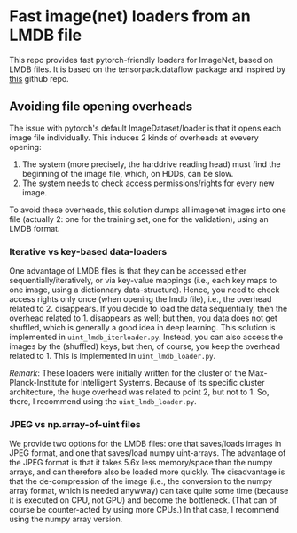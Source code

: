 # Fast image(net) loaders from an LMDB file

This repo provides fast pytorch-friendly loaders for ImageNet, based on LMDB
files. It is based on the tensorpack.dataflow package and inspired by
[this](https://github.com/AnjieCheng/Fast-ImageNet-Dataloader) github repo.

## Avoiding file opening overheads

The issue with pytorch's default ImageDataset/loader is that it opens each
image file individually. This induces 2 kinds of overheads at evevery opening:

1. The system (more precisely, the harddrive reading head) must find the
beginning of the image file, which, on HDDs, can be slow.
2. The system needs to check access permissions/rights for every new image.

To avoid these overheads, this solution dumps all imagenet images into one
file (actually 2: one for the training set, one for the validation), using an
LMDB format.

### Iterative vs key-based data-loaders

One advantage of LMDB files is that they can be accessed either
sequentially/iteratively, or via key-value mappings (i.e., each key maps to one
image, using a dictionnary data-structure). Hence, you need to check access
rights only once (when opening the lmdb file), i.e., the overhead related to 2.
disappears. If you decide to load the data sequentially, then the overhead
related to 1. disappears as well; but then, you data does not get shuffled,
which is generally a good idea in deep learning. This solution is implemented
in `uint_lmdb_iterloader.py`. Instead, you can also access the images by the
(shuffled) keys, but then, of course, you keep the overhead related to 1. This
is implemented in `uint_lmdb_loader.py`.

_Remark_: These loaders were initially written for the cluster of the
Max-Planck-Institute for Intelligent Systems. Because of its specific cluster
architecture, the huge overhead was related to point 2, but not to 1. So,
there, I recommend using the `uint_lmdb_loader.py`.

### JPEG vs np.array-of-uint files

We provide two options for the LMDB files: one that saves/loads images in JPEG
format, and one that saves/load numpy uint-arrays. The advantage of the JPEG
format is that it takes 5.6x less memory/space than the numpy arrays, and can
therefore also be loaded more quickly. The disadvantage is that the
de-compression of the image (i.e., the conversion to the numpy array format,
which is needed anywway) can take quite some time (because it is executed on
CPU, not GPU) and become the bottleneck. (That can of course be counter-acted
by using more CPUs.) In that case, I recommend using the numpy array version.

